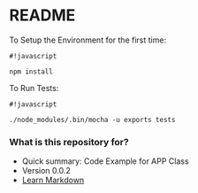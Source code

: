 # README #

To Setup the Environment for the first time:
```
#!javascript

npm install
```
To Run Tests:
```
#!javascript

./node_modules/.bin/mocha -u exports tests
```

### What is this repository for? ###

* Quick summary: Code Example for APP Class
* Version
0.0.2
* [Learn Markdown](https://bitbucket.org/tutorials/markdowndemo)